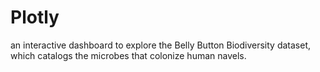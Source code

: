 # Plotly
an interactive dashboard to explore the Belly Button Biodiversity dataset, which catalogs the microbes that colonize human navels.
